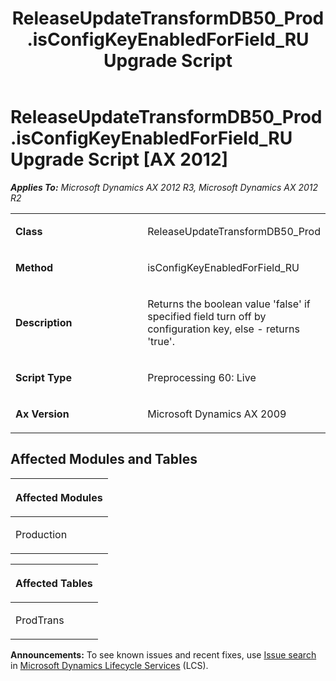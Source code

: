 ﻿---
title: ReleaseUpdateTransformDB50_Prod.isConfigKeyEnabledForField_RU Upgrade Script
TOCTitle: ReleaseUpdateTransformDB50_Prod.isConfigKeyEnabledForField_RU Upgrade Script
ms:assetid: 8f3d26b0-4d4c-40fa-a1ba-47ab8bb962de
ms:mtpsurl: https://msdn.microsoft.com/en-us/library/JJ736532(v=AX.60)
ms:contentKeyID: 49709721
ms.date: 05/18/2015
mtps_version: v=AX.60
---

# ReleaseUpdateTransformDB50\_Prod.isConfigKeyEnabledForField\_RU Upgrade Script [AX 2012]


_**Applies To:** Microsoft Dynamics AX 2012 R3, Microsoft Dynamics AX 2012 R2_

<table>
<colgroup>
<col style="width: 50%" />
<col style="width: 50%" />
</colgroup>
<tbody>
<tr class="odd">
<td><p><strong>Class</strong></p></td>
<td><p>ReleaseUpdateTransformDB50_Prod</p></td>
</tr>
<tr class="even">
<td><p><strong>Method</strong></p></td>
<td><p>isConfigKeyEnabledForField_RU</p></td>
</tr>
<tr class="odd">
<td><p><strong>Description</strong></p></td>
<td><p>Returns the boolean value 'false' if specified field turn off by configuration key, else - returns 'true'.</p></td>
</tr>
<tr class="even">
<td><p><strong>Script Type</strong></p></td>
<td><p>Preprocessing 60: Live</p></td>
</tr>
<tr class="odd">
<td><p><strong>Ax Version</strong></p></td>
<td><p>Microsoft Dynamics AX 2009</p></td>
</tr>
</tbody>
</table>


## Affected Modules and Tables

<table>
<colgroup>
<col style="width: 100%" />
</colgroup>
<thead>
<tr class="header">
<th><p>Affected Modules</p></th>
</tr>
</thead>
<tbody>
<tr class="odd">
<td><p>Production</p></td>
</tr>
</tbody>
</table>


<table>
<colgroup>
<col style="width: 100%" />
</colgroup>
<thead>
<tr class="header">
<th><p>Affected Tables</p></th>
</tr>
</thead>
<tbody>
<tr class="odd">
<td><p>ProdTrans</p></td>
</tr>
</tbody>
</table>

  
**Announcements:** To see known issues and recent fixes, use [Issue search](http://go.microsoft.com/fwlink/?linkid=389258) in [Microsoft Dynamics Lifecycle Services](http://go.microsoft.com/fwlink/?linkid=306505) (LCS).

